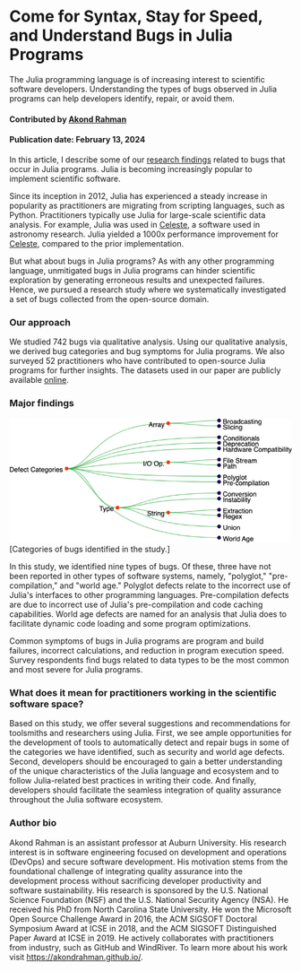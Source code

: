 # Come for Syntax, Stay for Speed, and Understand Bugs in Julia Programs

The Julia programming language is of increasing interest to scientific software developers.
Understanding the types of bugs observed in Julia programs can help developers identify, repair, or avoid them.

#### Contributed by [Akond Rahman](https://github.com/akondrahman "Akond Rahman's GitHub Profile")

#### Publication date: February 13, 2024 

In this article, I describe some of our [research findings](https://link.springer.com/article/10.1007/s10664-023-10328-5) related to bugs that occur in Julia programs.
Julia is becoming increasingly popular to implement scientific software.

Since its inception in 2012, Julia has experienced a steady increase in popularity as practitioners are migrating from scripting languages, such as Python.
Practitioners typically use Julia for large-scale scientific data analysis.
For example, Julia was used in [Celeste](https://cs.lbl.gov/news-media/news/2016/celeste-enhancements-create-new-opportunities-in-sky-surveys/), a software used in astronomy research.
Julia yielded a 1000x performance improvement for [Celeste](https://arxiv.org/abs/1611.03404), compared to the prior implementation.

But what about bugs in Julia programs? As with any other programming language, unmitigated bugs in Julia programs can hinder scientific exploration by generating erroneous results and unexpected failures. Hence, we pursued a research study where we systematically investigated a set of bugs collected from the open-source domain.

### Our approach

We studied 742 bugs via qualitative analysis. Using our qualitative analysis, we derived bug categories and bug symptoms for Julia programs. We also surveyed 52 practitioners who have contributed to open-source Julia programs for further insights. The datasets used in our paper are publicly available [online](https://figshare.com/s/35d775572bb840ebd392).  

### Major findings

<img src='../../images/julia-bugs-taxonomy.png' class='page' />[Categories of bugs identified in the study.]

In this study, we identified nine types of bugs.
Of these, three have not been reported in other types of software systems, namely, "polyglot," "pre-compilation," and "world age."
Polyglot defects relate to the incorrect use of Julia's interfaces to other programming languages.
Pre-compilation defects are due to incorrect use of Julia's pre-compilation and code caching capabilities.
World age defects are named for an analysis that Julia does to facilitate dynamic code loading and some program optimizations.

Common symptoms of bugs in Julia programs are program and build failures, incorrect calculations, and reduction in program execution speed.
Survey respondents find bugs related to data types to be the most common and most severe for Julia programs.

### What does it mean for practitioners working in the scientific software space?

Based on this study, we offer several suggestions and recommendations for toolsmiths and researchers using Julia.
First, we see ample opportunities for the development of tools to automatically detect and repair bugs in some of the categories we have identified, such as security and world age defects.
Second, developers should be encouraged to gain a better understanding of the unique characteristics of the Julia language and ecosystem and to follow Julia-related best practices in writing their code.
And finally, developers should facilitate the seamless integration of quality assurance throughout the Julia software ecosystem.

### Author bio

Akond Rahman is an assistant professor at Auburn University. His research interest is in software engineering focused on development and operations (DevOps) and secure software development. His motivation stems from the foundational challenge of integrating quality assurance into the development process without sacrificing developer productivity and software sustainability. His research is sponsored by the U.S. National Science Foundation (NSF) and the U.S. National Security Agency (NSA). He received his PhD from North Carolina State University. He won the Microsoft Open Source Challenge Award in 2016, the ACM SIGSOFT Doctoral Symposium Award at ICSE in 2018, and the ACM SIGSOFT Distinguished Paper Award at ICSE in 2019. He actively collaborates with practitioners from industry, such as GitHub and WindRiver. To learn more about his work visit <https://akondrahman.github.io/>.

<!---
Publish: yes
Topics: debugging, development tools, issue tracking, programming languages
Track: experience
--->
